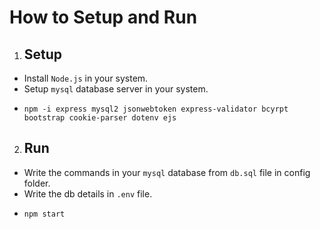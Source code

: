 # How to Setup and Run
1. ## Setup
- Install `Node.js` in your system.
- Setup `mysql` database server in your system.
- ``` 
  npm -i express mysql2 jsonwebtoken express-validator bcyrpt bootstrap cookie-parser dotenv ejs 
2. ## Run
- Write the commands in your `mysql` database from `db.sql` file in config folder.
- Write the db details in `.env` file.
- ``` 
  npm start